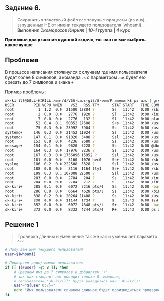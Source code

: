 ## Задание 6. 
> Сохранить в текстовый файл все текущие процессы (ps aux), запущенные НЕ от имени текущего пользователя (whoami).  
> **Выполнил *Скоморохов Кирилл* | *10-1* группа | *4* курс**

**Приложил два решения к данной задаче, так как не мог выбрать какое лучше**    

## Проблема
В процессе написания столкнулся с случаем где имя пользователя будет более 8 символов, а команда `ps` с параметром `aux` будет его срезать до 7 символов и знака `+`  

Пример проблемы:
``` bash
sk-kirill@DELL-KIRILL:/mnt/d/VSU-Labs-git/8-sem/Framework$ ps aux | grep -v $(whoami)
USER         PID %CPU %MEM    VSZ   RSS TTY      STAT START   TIME COMMAND
root           1  1.2  0.0  21500 12804 ?        Ss   11:42   0:00 /sbin/init
root           2  0.0  0.0   2776  1920 ?        Sl   11:42   0:00 /init
root           7  0.0  0.0   2776   132 ?        Sl   11:42   0:00 plan9 --control-socket 7 --log-level 4 --server-fd 8 --pipe-fd 10 --log-truncate
root          52  0.4  0.1  50352 17588 ?        S<s  11:42   0:00 /usr/lib/systemd/systemd-journald
root          75  0.3  0.0  23992  5904 ?        Ss   11:42   0:00 /usr/lib/systemd/systemd-udevd
systemd+     146  0.3  0.0  21452 11924 ?        Ss   11:42   0:00 /usr/lib/systemd/systemd-resolved
systemd+     147  0.1  0.0  91020  6408 ?        Ssl  11:42   0:00 /usr/lib/systemd/systemd-timesyncd
root         153  0.0  0.0   4236  2680 ?        Ss   11:42   0:00 /usr/sbin/cron -f -P
message+     154  0.1  0.0   9620  5228 ?        Ss   11:42   0:00 @dbus-daemon --system --address=systemd: --nofork --nopidfile --systemd-activation --syslog-only
root         164  0.3  0.0  17976  8236 ?        Ss   11:42   0:00 /usr/lib/systemd/systemd-logind
root         167  0.3  0.0 1756096 15952 ?       Ssl  11:42   0:00 /usr/libexec/wsl-pro-service -vv
root         181  0.0  0.0   3160  1076 hvc0     Ss+  11:42   0:00 /sbin/agetty -o -p -- \u --noclear --keep-baud - 115200,38400,9600 vt220
syslog       186  0.2  0.0 222508  5328 ?        Ssl  11:42   0:00 /usr/sbin/rsyslogd -n -iNONE
root         188  0.0  0.0   3116  1164 tty1     Ss+  11:42   0:00 /sbin/agetty -o -p -- \u --noclear - linux
root         199  0.3  0.1 107008 22500 ?        Ssl  11:42   0:00 /usr/bin/python3 /usr/share/unattended-upgrades/unattended-upgrade-shutdown --wait-for-signal
root         283  0.0  0.0   2784   204 ?        Ss   11:42   0:00 /init
root         284  0.0  0.0   2784   212 ?        S    11:42   0:00 /init
sk-kiri+     285  0.1  0.0   6072  5216 pts/0    Ss   11:42   0:00 -bash
root         286  0.0  0.0   6664  4628 pts/1    Ss   11:42   0:00 /bin/login -f
sk-kiri+     338  0.2  0.0  20264 11408 ?        Ss   11:42   0:00 /usr/lib/systemd/systemd --user
sk-kiri+     339  0.0  0.0  21144  1724 ?        S    11:42   0:00 (sd-pam)
sk-kiri+     352  0.0  0.0   6072  4848 pts/1    S+   11:42   0:00 -bash
sk-kiri+     372  0.0  0.0   8332  4244 pts/0    R+   11:43   0:00 ps aux
```


## Решение 1
> Проверка длинны и уменшение так же как и уменьшает параметр `aux`

``` bash
# Получаем имя текущего пользователя
user=$(whoami)

# Проверяем длину имени пользователя
if [[ ${#user} -gt 8 ]]; then
    # Срезаем имя до 7 символов и добавляем '+' 
    # так как стандарт aux выводит только 8 символов, 
    # пользователь 'sk-kirill' будет выводиться как 'sk-kiri+'
    user="${user:0:7}+"
    echo "Имя пользователя слишком длинное будет производиться проверка по имени $user"
fi
```
